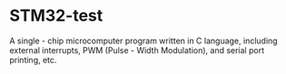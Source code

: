 # STM32-test
A single - chip microcomputer program written in C language, including external interrupts, PWM (Pulse - Width Modulation), and serial port printing, etc.
